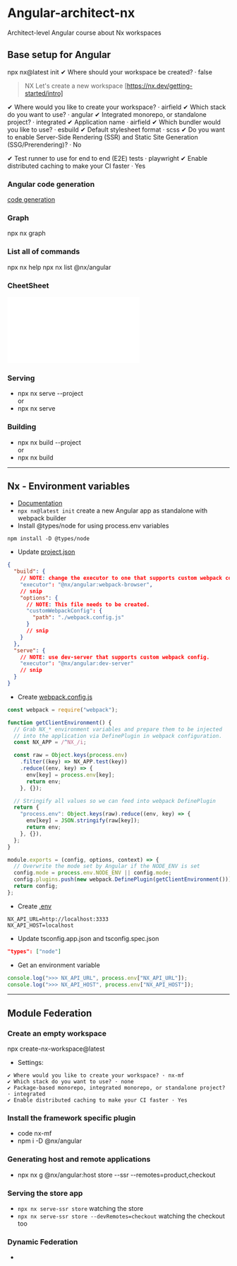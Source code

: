 # Angular-architect-nx

Architect-level Angular course about Nx workspaces

## Base setup for Angular

npx nx@latest init
✔ Where should your workspace be created? · false

> NX Let's create a new workspace [https://nx.dev/getting-started/intro]

✔ Where would you like to create your workspace? · airfield
✔ Which stack do you want to use? · angular
✔ Integrated monorepo, or standalone project? · integrated
✔ Application name · airfield
✔ Which bundler would you like to use? · esbuild
✔ Default stylesheet format · scss
✔ Do you want to enable Server-Side Rendering (SSR) and Static Site Generation (SSG/Prerendering)? · No

✔ Test runner to use for end to end (E2E) tests · playwright
✔ Enable distributed caching to make your CI faster · Yes

### Angular code generation

[code generation](https://nx.dev/angular-tutorial/1-code-generation)

### Graph

npx nx graph

### List all of commands

npx nx help
npx nx list @nx/angular

### CheetSheet

![CheetSheet](./CHEATSHEET.md)

### Serving

- npx nx serve --project <projectname>  
  or
- npx nx serve <projectname>

### Building

- npx nx build --project <projectname>  
  or
- npx nx build <projectname>

---

## Nx - Environment variables

- [Documentation](https://nx.dev/recipes/angular/use-environment-variables-in-angular)
- `npx nx@latest init` create a new Angular app as standalone with webpack builder
- Install @types/node for using process.env variables

```shell
npm install -D @types/node
```

- Update [project.json](./airfield-env/project.json)

```json
{
  "build": {
    // NOTE: change the executor to one that supports custom webpack config.
    "executor": "@nx/angular:webpack-browser",
    // snip
    "options": {
      // NOTE: This file needs to be created.
      "customWebpackConfig": {
        "path": "./webpack.config.js"
      }
      // snip
    }
  },
  "serve": {
    // NOTE: use dev-server that supports custom webpack config.
    "executor": "@nx/angular:dev-server"
    // snip
  }
}
```

- Create [webpack.config.js](./airfield-env/webpack.config.js)

```javascript
const webpack = require("webpack");

function getClientEnvironment() {
  // Grab NX_* environment variables and prepare them to be injected
  // into the application via DefinePlugin in webpack configuration.
  const NX_APP = /^NX_/i;

  const raw = Object.keys(process.env)
    .filter((key) => NX_APP.test(key))
    .reduce((env, key) => {
      env[key] = process.env[key];
      return env;
    }, {});

  // Stringify all values so we can feed into webpack DefinePlugin
  return {
    "process.env": Object.keys(raw).reduce((env, key) => {
      env[key] = JSON.stringify(raw[key]);
      return env;
    }, {}),
  };
}

module.exports = (config, options, context) => {
  // Overwrite the mode set by Angular if the NODE_ENV is set
  config.mode = process.env.NODE_ENV || config.mode;
  config.plugins.push(new webpack.DefinePlugin(getClientEnvironment()));
  return config;
};
```

- Create [.env](./airfield-env/.env)

```env
NX_API_URL=http://localhost:3333
NX_API_HOST=localhost
```

- Update tsconfig.app.json and tsconfig.spec.json

```json
"types": ["node"]
```

- Get an environment variable

```typescript
console.log(">>> NX_API_URL", process.env["NX_API_URL"]);
console.log(">>> NX_API_HOST", process.env["NX_API_HOST"]);
```

---

## Module Federation

### Create an empty workspace

npx create-nx-workspace@latest

- Settings:

```shell
✔ Where would you like to create your workspace? · nx-mf
✔ Which stack do you want to use? · none
✔ Package-based monorepo, integrated monorepo, or standalone project? · integrated
✔ Enable distributed caching to make your CI faster · Yes
```

### Install the framework specific plugin

- code nx-mf
- npm i -D @nx/angular

### Generating host and remote applications

- npx nx g @nx/angular:host store --ssr --remotes=product,checkout

### Serving the store app

- `npx nx serve-ssr store` watching the store
- `npx nx serve-ssr store --devRemotes=checkout` watching the checkout too

### Dynamic Federation
- 
